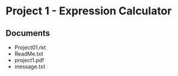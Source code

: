 # Project 1 - Expression Calculator

## Documents
- Project01.rkt
- ReadMe.txt
- project1.pdf
- message.txt
